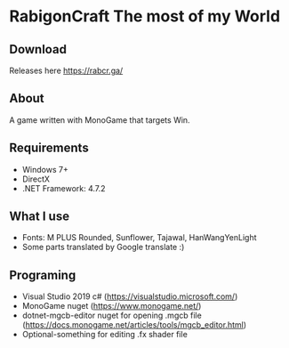 # RabigonCraft The most of my World
## Download
Releases here 
https://rabcr.ga/

## About
A game written with MonoGame that targets Win.

## Requirements
- Windows 7+
- DirectX
- .NET Framework: 4.7.2

## What I use
- Fonts: M PLUS Rounded, Sunflower, Tajawal, HanWangYenLight
- Some parts translated by Google translate :)

## Programing
- Visual Studio 2019 c# (https://visualstudio.microsoft.com/)
- MonoGame nuget (https://www.monogame.net/)
- dotnet-mgcb-editor nuget for opening .mgcb file (https://docs.monogame.net/articles/tools/mgcb_editor.html)
- Optional-something for editing .fx shader file
